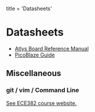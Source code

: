 title = 'Datasheets'

# Datasheets

- [Atlys Board Reference Manual](Atlys_rm.pdf)
- [PicoBlaze Guide](KCPSM6_User_Guide_30Sept12.pdf)

## Miscellaneous

### git / vim / Command Line

[See ECE382 course website.](http://www.ece382.com/datasheets/)
